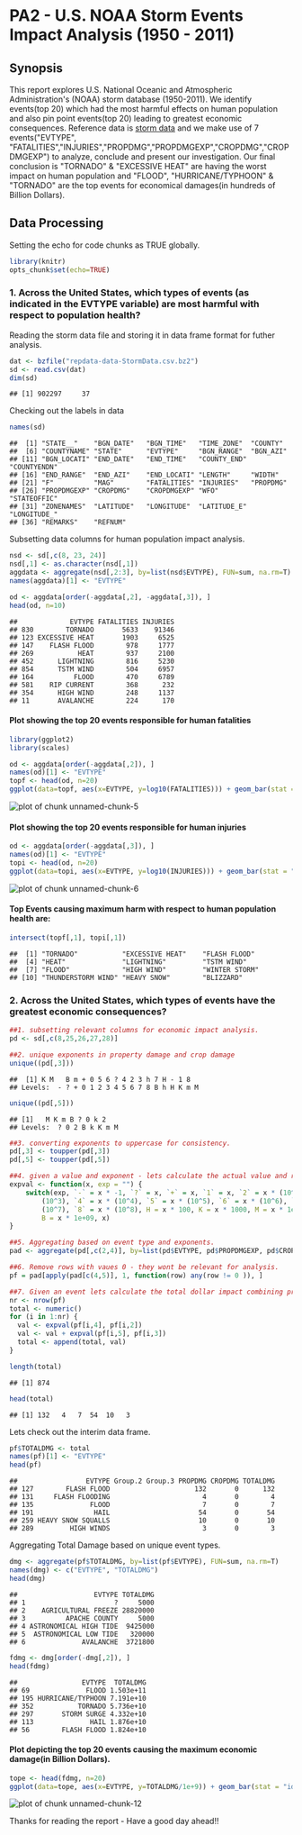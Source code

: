 PA2 - U.S. NOAA Storm Events Impact Analysis (1950 - 2011)
========================================================

## Synopsis
This report explores U.S. National Oceanic and Atmospheric Administration's (NOAA) storm database (1950-2011). We identify events(top 20) which had the most harmful effects on human population and also pin point events(top 20) leading to greatest economic consequences.
Reference data is [storm data](https://d396qusza40orc.cloudfront.net/repdata%2Fdata%2FStormData.csv.bz2) and we make use of 7 events("EVTYPE", "FATALITIES","INJURIES","PROPDMG","PROPDMGEXP","CROPDMG","CROPDMGEXP") to analyze, conclude and present our investigation.
Our final conclusion is "TORNADO" & "EXCESSIVE HEAT" are having the worst impact on human population and "FLOOD", "HURRICANE/TYPHOON" & "TORNADO" are the top events for economical damages(in hundreds of Billion Dollars).


## Data Processing

Setting the echo for code chunks as TRUE globally.

```r
library(knitr)
opts_chunk$set(echo=TRUE)
```

### 1. Across the United States, which types of events (as indicated in the EVTYPE variable) are most harmful with respect to population health?

Reading the storm data file and storing it in data frame format for futher analysis.

```r
dat <- bzfile("repdata-data-StormData.csv.bz2")
sd <- read.csv(dat)
dim(sd)
```

```
## [1] 902297     37
```

Checking out the labels in data

```r
names(sd)
```

```
##  [1] "STATE__"    "BGN_DATE"   "BGN_TIME"   "TIME_ZONE"  "COUNTY"    
##  [6] "COUNTYNAME" "STATE"      "EVTYPE"     "BGN_RANGE"  "BGN_AZI"   
## [11] "BGN_LOCATI" "END_DATE"   "END_TIME"   "COUNTY_END" "COUNTYENDN"
## [16] "END_RANGE"  "END_AZI"    "END_LOCATI" "LENGTH"     "WIDTH"     
## [21] "F"          "MAG"        "FATALITIES" "INJURIES"   "PROPDMG"   
## [26] "PROPDMGEXP" "CROPDMG"    "CROPDMGEXP" "WFO"        "STATEOFFIC"
## [31] "ZONENAMES"  "LATITUDE"   "LONGITUDE"  "LATITUDE_E" "LONGITUDE_"
## [36] "REMARKS"    "REFNUM"
```

Subsetting data columns for human population impact analysis.

```r
nsd <- sd[,c(8, 23, 24)]
nsd[,1] <- as.character(nsd[,1])
aggdata <- aggregate(nsd[,2:3], by=list(nsd$EVTYPE), FUN=sum, na.rm=T)
names(aggdata)[1] <- "EVTYPE"

od <- aggdata[order(-aggdata[,2], -aggdata[,3]), ]
head(od, n=10)
```

```
##             EVTYPE FATALITIES INJURIES
## 830        TORNADO       5633    91346
## 123 EXCESSIVE HEAT       1903     6525
## 147    FLASH FLOOD        978     1777
## 269           HEAT        937     2100
## 452      LIGHTNING        816     5230
## 854      TSTM WIND        504     6957
## 164          FLOOD        470     6789
## 581    RIP CURRENT        368      232
## 354      HIGH WIND        248     1137
## 11       AVALANCHE        224      170
```

#### Plot showing the top 20 events responsible for human fatalities 

```r
library(ggplot2)
library(scales)

od <- aggdata[order(-aggdata[,2]), ]
names(od)[1] <- "EVTYPE"
topf <- head(od, n=20)
ggplot(data=topf, aes(x=EVTYPE, y=log10(FATALITIES))) + geom_bar(stat = "identity", fill="#FF0000", colour="black") + theme(axis.text.x = element_text(angle = 90, hjust = 1)) + ggtitle("Top 20 U.S. NOAA Events causing FATALITIES") + labs(y=expression(log[10](FATALITIES)), x="U.S. NOAA Event Type") 
```

![plot of chunk unnamed-chunk-5](figure/unnamed-chunk-5.png) 

#### Plot showing the top 20 events responsible for human injuries 

```r
od <- aggdata[order(-aggdata[,3]), ]
names(od)[1] <- "EVTYPE"
topi <- head(od, n=20)
ggplot(data=topi, aes(x=EVTYPE, y=log10(INJURIES))) + geom_bar(stat = "identity", fill="#FF0000", colour="black") + theme(axis.text.x = element_text(angle = 90, hjust = 1)) + ggtitle("Top 20 U.S. NOAA Events causing INJURIES") + labs(y=expression(log[10](INJURIES)), x="U.S. NOAA Event Type") 
```

![plot of chunk unnamed-chunk-6](figure/unnamed-chunk-6.png) 

#### Top Events causing maximum harm with respect to human population health are:

```r
intersect(topf[,1], topi[,1])
```

```
##  [1] "TORNADO"           "EXCESSIVE HEAT"    "FLASH FLOOD"      
##  [4] "HEAT"              "LIGHTNING"         "TSTM WIND"        
##  [7] "FLOOD"             "HIGH WIND"         "WINTER STORM"     
## [10] "THUNDERSTORM WIND" "HEAVY SNOW"        "BLIZZARD"
```

### 2. Across the United States, which types of events have the greatest economic consequences?


```r
##1. subsetting relevant columns for economic impact analysis.
pd <- sd[,c(8,25,26,27,28)]

##2. unique exponents in property damage and crop damage 
unique((pd[,3]))
```

```
##  [1] K M   B m + 0 5 6 ? 4 2 3 h 7 H - 1 8
## Levels:  - ? + 0 1 2 3 4 5 6 7 8 B h H K m M
```

```r
unique((pd[,5]))
```

```
## [1]   M K m B ? 0 k 2
## Levels:  ? 0 2 B k K m M
```


```r
##3. converting exponents to uppercase for consistency.
pd[,3] <- toupper(pd[,3])
pd[,5] <- toupper(pd[,5])

##4. given a value and exponent - lets calculate the actual value and return
expval <- function(x, exp = "") {
    switch(exp, `-` = x * -1, `?` = x, `+` = x, `1` = x, `2` = x * (10^2), `3` = x * 
        (10^3), `4` = x * (10^4), `5` = x * (10^5), `6` = x * (10^6), `7` = x * 
        (10^7), `8` = x * (10^8), H = x * 100, K = x * 1000, M = x * 1e+06, 
        B = x * 1e+09, x)
}

##5. Aggregating based on event type and exponents.
pad <- aggregate(pd[,c(2,4)], by=list(pd$EVTYPE, pd$PROPDMGEXP, pd$CROPDMGEXP), FUN=sum, na.rm=T)

##6. Remove rows with vaues 0 - they wont be relevant for analysis.
pf = pad[apply(pad[c(4,5)], 1, function(row) any(row != 0 )), ]

##7. Given an event lets calculate the total dollar impact combining property and crop damage.
nr <- nrow(pf)
total <- numeric()
for (i in 1:nr) {
  val <- expval(pf[i,4], pf[i,2])
  val <- val + expval(pf[i,5], pf[i,3])
  total <- append(total, val)
}

length(total)
```

```
## [1] 874
```

```r
head(total)
```

```
## [1] 132   4   7  54  10   3
```

Lets check out the interim data frame.

```r
pf$TOTALDMG <- total
names(pf)[1] <- "EVTYPE"
head(pf)
```

```
##                 EVTYPE Group.2 Group.3 PROPDMG CROPDMG TOTALDMG
## 127        FLASH FLOOD                     132       0      132
## 131     FLASH FLOODING                       4       0        4
## 135              FLOOD                       7       0        7
## 191               HAIL                      54       0       54
## 259 HEAVY SNOW SQUALLS                      10       0       10
## 289         HIGH WINDS                       3       0        3
```

Aggregating Total Damage based on unique event types.

```r
dmg <- aggregate(pf$TOTALDMG, by=list(pf$EVTYPE), FUN=sum, na.rm=T)
names(dmg) <- c("EVTYPE", "TOTALDMG")
head(dmg)
```

```
##                   EVTYPE TOTALDMG
## 1                      ?     5000
## 2    AGRICULTURAL FREEZE 28820000
## 3          APACHE COUNTY     5000
## 4 ASTRONOMICAL HIGH TIDE  9425000
## 5  ASTRONOMICAL LOW TIDE   320000
## 6              AVALANCHE  3721800
```

```r
fdmg <- dmg[order(-dmg[,2]), ]
head(fdmg)
```

```
##                EVTYPE  TOTALDMG
## 69              FLOOD 1.503e+11
## 195 HURRICANE/TYPHOON 7.191e+10
## 352           TORNADO 5.736e+10
## 297       STORM SURGE 4.332e+10
## 113              HAIL 1.876e+10
## 56        FLASH FLOOD 1.824e+10
```

#### Plot depicting the top 20 events causing the maximum economic damage(in Billion Dollars).

```r
tope <- head(fdmg, n=20)
ggplot(data=tope, aes(x=EVTYPE, y=TOTALDMG/1e+9)) + geom_bar(stat = "identity", fill="#FF0000", colour="black") + theme(axis.text.x = element_text(angle = 90, hjust = 1)) + ggtitle("Top 20 U.S. NOAA Events causing Economical Consequences") + labs(y="Economic Damage(in Billion Dollars)", x="U.S. NOAA Event Type")
```

![plot of chunk unnamed-chunk-12](figure/unnamed-chunk-12.png) 

Thanks for reading the report - Have a good day ahead!!
